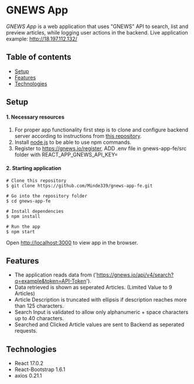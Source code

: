 # GNEWS App

_GNEWS App_ is a web application that uses "GNEWS" API to search, list and preview articles, while logging user actions in the backend.
Live application example: http://18.197.112.132/

## Table of contents

- [Setup](#setup)
- [Features](#features)
- [Technologies](#technologies)

## Setup

#### 1. Necessary resources

1. For proper app functionality first step is to clone and configure backend server according to instructions from [this repository](https://github.com/Minde339/gnews-app-be).
2. Install [node.js](https://nodejs.org/en/) to be able to use npm commands.
3. Register to https://gnews.io/register, ADD .env file in gnews-app-fe/src folder with REACT_APP_GNEWS_API_KEY=<YOUR API KEY>

#### 2. Starting application

```
# Clone this repository
$ git clone https://github.com/Minde339/gnews-app-fe.git

# Go into the repository folder
$ cd gnews-app-fe

# Install dependencies
$ npm install

# Run the app
$ npm start
```

Open [http://localhost:3000](http://localhost:3000) to view app in the browser.

## Features

- The application reads data from ('https://gnews.io/api/v4/search?q=example&token=API-Token').
- Data retrieved is shown as seperated Articles. (Limited Value to 9 Articles)
- Article Description is truncated with ellipsis if description reaches more than 125 characters.
- Search Input is validated to allow only alphanumeric + space characters up to 40 characters.
- Searched and Clicked Article values are sent to Backend as seperated requests.

## Technologies

- React 17.0.2
- React-Bootstrap 1.6.1
- axios 0.21.1
